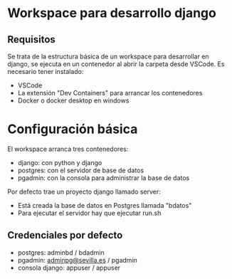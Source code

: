 # Workspace para desarrollo django

## Requisitos
Se trata de la estructura básica de un workspace para desarrollar en django, se ejecuta en un contenedor al abrir la carpeta desde VSCode. Es necesario tener instalado:
- VSCode
- La extensión "Dev Containers" para arrancar los contenedores
- Docker o docker desktop en windows


# Configuración básica
El workspace arranca tres contenedores:
- django: con python y django
- postgres: con el servidor de base de datos
- pgadmin: con la consola para administrar la base de datos

Por defecto trae un proyecto django llamado server:
- Está creada la base de datos en Postgres llamada "bdatos"
- Para ejecutar el servidor hay que ejecutar run.sh

## Credenciales por defecto
- postgres: adminbd / bdadmin
- pgadmin: adminpg@sevilla.es / pgadmin
- consola django: appuser / appuser